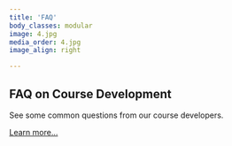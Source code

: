 ```yaml
---
title: 'FAQ'
body_classes: modular
image: 4.jpg
media_order: 4.jpg
image_align: right

---
```

<!-- Image source: https://unsplash.com/photos/uGP_6CAD-14 -->

## FAQ on Course Development

See some common questions from our course developers.


[Learn more...](https://multi-access.twu.ca/sme/faq?classes=btn,mt-4,w-content,block)
